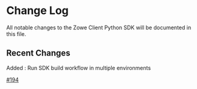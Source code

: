 # Change Log

All notable changes to the Zowe Client Python SDK will be documented in this file.

## Recent Changes

Added : Run SDK build workflow in multiple environments

[#194](https://github.com/zowe/zowe-client-python-sdk/issues/194)